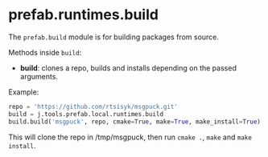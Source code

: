 # prefab.runtimes.build

The `prefab.build` module is for building packages from source.

Methods inside `build`:

- **build**: clones a repo, builds and installs depending on the passed arguments.

Example:

```python
repo = 'https://github.com/rtsisyk/msgpuck.git'
build = j.tools.prefab.local.runtimes.build
build.build('msgpuck', repo, cmake=True, make=True, make_install=True)
```

This will clone the repo in /tmp/msgpuck, then run `cmake .`, `make` and `make install`.
